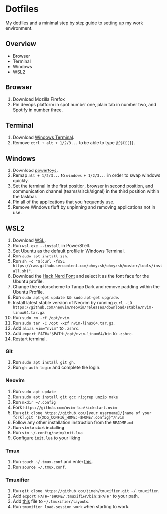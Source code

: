 # Dotfiles
My dotfiles and a minimal step by step guide to setting up my work environment.

## Overview
- Browser
- Terminal
- Windows
- WSL2

## Browser
1. Download Mozilla Firefox
2. Pin devops platform in spot number one, plain tab in number two, and Spotify in number three.

## Terminal
1. Download [Windows Terminal](https://learn.microsoft.com/en-us/windows/terminal/install).
2. Remove `ctrl + alt + 1/2/3...` to be able to type `@£$€{[]}`.

## Windows
1. Download [powertoys](https://learn.microsoft.com/en-us/windows/powertoys/install).
2. Remap `alt + 1/2/3...` to `windows + 1/2/3...` in order to swap windows quickly.
3. Set the terminal in the first position, browser in second position, and communication channel (teams/slack/signal) in the third position within the taskbar.
4. Pin all of the applications that you frequently use.
5. Remove Windows fluff by unpinning and removing applications not in use.

## WSL2
1. Download [WSL](https://learn.microsoft.com/en-us/windows/wsl/install).
2. Run `wsl.exe --install` in PowerShell.
3. Set Ubuntu as the default profile in Windows Terminal.
4. Run `sudo apt install zsh`.
5. Run `sh -c "$(curl -fsSL https://raw.githubusercontent.com/ohmyzsh/ohmyzsh/master/tools/install.sh)"`.
6. Download the [Hack Nerd Font](https://www.nerdfonts.com/font-downloads) and select it as the font face for the Ubuntu profile.
7. Change the colorscheme to Tango Dark and remove padding within the Ubuntu Profile.
8. Run `sudo apt-get update && sudo apt-get upgrade`.
9. Install latest stable version of Neovim by running `curl -LO https://github.com/neovim/neovim/releases/download/stable/nvim-linux64.tar.gz`.
10. Run `sudo rm -rf /opt/nvim`.
11. Run `sudo tar -C /opt -xzf nvim-linux64.tar.gz`. 
12. Add `alias vim="nvim"` to `.zshrc`.
13. Add `export PATH="$PATH:/opt/nvim-linux64/bin` to `.zshrc`.
14. Restart terminal.

### Git
1. Run `sudo apt install git gh`.
2. Run `gh auth login` and complete the login.

### Neovim
1. Run `sudo apt update`
2. Run `sudo apt install git gcc ripgrep unzip make`
3. Run `mkdir ~/.config`
4. Fork `https://github.com/nvim-lua/kickstart.nvim`
5. Run `git clone https://github.com/[your username]/[name of your fork].git "${XDG_CONFIG_HOME:-$HOME/.config}"/nvim`
6. Follow any other installation instruction from the `README.md`
7. Run `vim` to start installing
8. Run `vim ~/.config/nvim/init.lua`
9. Configure `init.lua` to your liking

### Tmux
1. Run `touch ~/.tmux.conf` and enter [this](./.tmux.conf).
2. Run `source ~/.tmux.conf`.

### Tmuxifier
1. Run `git clone https://github.com/jimeh/tmuxifier.git ~/.tmuxifier`.
2. Add `export PATH="$HOME/.tmuxifier/bin:$PATH"` to your path.
3. Add [this](./work.session.sh) file to `~/.tmuxifier/layouts`.
4. Run `tmuxifier load-session work` when starting to work.
